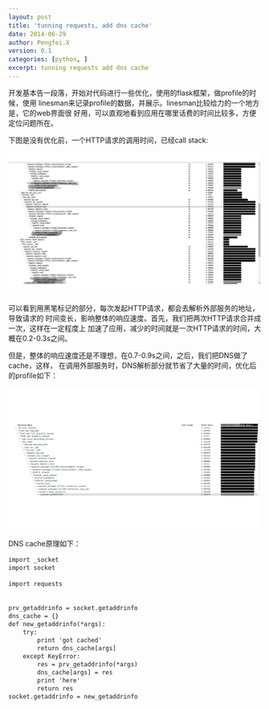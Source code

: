 ```yaml
---
layout: post
title: 'tunning requests, add dns cache'
date: 2014-06-29
author: Pengfei.X
version: 0.1
categories: [python, ]
excerpt: tunning requests add dns cache
---
```


开发基本告一段落，开始对代码进行一些优化，使用的flask框架，做profile的时候，使用
linesman来记录profile的数据，并展示。linesman比较给力的一个地方是，它的web界面很
好用，可以直观地看到应用在哪里话费的时间比较多，方便定位问题所在。


下图是没有优化前，一个HTTP请求的调用时间，已经call stack:

<img src="/images/before-tunning.png" style="width: 640px"/>

可以看到用黑笔标记的部分，每次发起HTTP请求，都会去解析外部服务的地址，导致请求的
时间变长，影响整体的响应速度。首先，我们把两次HTTP请求合并成一次，这样在一定程度上
加速了应用，减少的时间就是一次HTTP请求的时间，大概在0.2-0.3s之间。

但是，整体的响应速度还是不理想，在0.7-0.9s之间，之后，我们把DNS做了cache，这样，
在调用外部服务时，DNS解析部分就节省了大量的时间，优化后的profile如下：

<img src="/images/after-tunning.png" style="width: 640px"/>

DNS cache原理如下：

    import _socket
    import socket

    import requests


    prv_getaddrinfo = socket.getaddrinfo
    dns_cache = {}
    def new_getaddrinfo(*args):
        try:
            print 'got cached'
            return dns_cache[args]
        except KeyError:
            res = prv_getaddrinfo(*args)
            dns_cache[args] = res
            print 'here'
            return res
    socket.getaddrinfo = new_getaddrinfo
